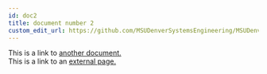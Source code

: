 ```yaml
---
id: doc2
title: document number 2
custom_edit_url: https://github.com/MSUDenverSystemsEngineering/MSUDenverSystemsEngineering.github.io/edit/source/docs/doc2.md
---
```


This is a link to [another document.](doc3.md)  
This is a link to an [external page.](http://www.example.com)

